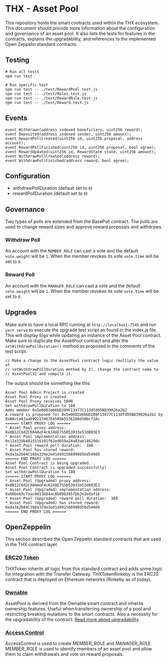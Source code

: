 # THX - Asset Pool

This repository holds the smart contracts used within the THX ecosystem. This document should provide more information about the configuration and governance of an asset pool. It also lists the tests for features in the contracts, explains the upgradability, and references to the implemented Open Zeppelin standard contracts.

## Testing

```
# Run all tests
npm run test

# Run specific test
npm run test -- ./test/RewardPool.test.js
npm run test -- ./test/Roles.test.js
npm run test -- ./test/RewardRule.test.js
npm run test -- ./test/Reward.test.js
```

## Events

```
event Withdrawn(address indexed beneficiary, uint256 reward);
event Deposited(address indexed sender, uint256 amount);
event RewardPollCreated(uint256 id, uint256 proposal, address account);
event RewardPollFinished(uint256 id, uint256 proposal, bool agree);
event RewardUpdated(uint256 id, RewardState state, uint256 amount);
event WithdrawPollCreated(address reward);
event WithdrawPollFinished(address reward, bool agree);
```

## Configuration

-   withdrawPollDuration (default set to `0`)
-   rewardPollDuration (default set to `0`)

## Governance

Two types of polls are extended from the BasePoll contract. The polls are used to change reward sizes and approve reward proposals and withdraws.

### Withdraw Poll

An account with the `MEMBER_ROLE` can cast a vote and the default `vote.weight` will be `1`. When the member revokes its vote `vote.time` will be set to `0`.

### Reward Poll

An account with the `MANAGER_ROLE` can cast a vote and the default `vote.weight` will be `1`. When the member revokes its vote `vote.time` will be set to `0`.

## Upgrades

Make sure to have a local RPC running at `http://localhost:7545` and run `yarn serve` to execute the upgrade test script as found in the index.js file. This will display logs while updating an instance of the Asset Pool contract. Make sure to duplicate the AssetPool contract and alter the `setWithdrawPollDuration()` method as proposed in the comments of the test script.

```
// Make a change in the AssetPool contract logic (multiply the value of
// setWithdrawPollDuration method by 2), change the contract name to
// AssetPoolV2 and compile it.
```

The output should be something like this:

```
Asset Pool Admin Project is created
Asset Pool Proxy is created
Asset Pool Proxy receives 5000
Set withdrawPollDuration to 180
Adds member 0x5e0603a66bD209F13477C113dfd95B839026a2b2
A reward is proposed for 0x5e0603a66bD209F13477C113dfd95B839026a2b2 by 0xBBcCe83aa099217467E4589b553E268d50bcf2Ac
====== START PROXY LOG ======
* Asset Pool proxy address:  0x0B12C6d2C604AeF4c6148E755D53933e53d893E3
* Asset Pool implementation address: 0x11e319b4815516101f62ed059a24a83a614629dc
* Asset Pool reward poll duration:  180
* Asset Pool has stored reward:  0xda3a2b84C168a329e2ed1d491568990d56d540d9
====== END PROXY LOG ======
Asset Pool Contract is being upgraded...
Asset Pool Contract is upgraded successfully!
Set withdrawPollDuration to 180
====== START PROXY LOG ======
* Asset Pool (Upgraded) proxy address:  0x0B12C6d2C604AeF4c6148E755D53933e53d893E3
* Asset Pool (Upgraded) implementation address: 0x68be83c7aac0813684ac8b898385fbb2e3edaf1b
* Asset Pool (Upgraded) reward poll duration:  360
* Asset Pool (Upgraded) has stored reward:  0xda3a2b84C168a329e2ed1d491568990d56d540d9
====== END PROXY LOG ======
```

## OpenZeppelin

This section described the Open Zeppelin standard contracts that are used in the THX contract layer.

### [ERC20 Token](https://docs.openzeppelin.com/contracts/3.x/erc20)

THXToken inherits all logic from this standard contract and adds some logic for integration with the Transfer Gateway. THXTokenRinkeby is the ERC20 contract that is deployed on Ethereum networks (Rinkeby as of today).

### [Ownable](https://docs.openzeppelin.com/contracts/3.x/access-control)

AssetPool is derived from the Ownable smart contract and inherits ownership features. Useful when transferring ownership of a pool and restricting breaking mutations to the smart contracts. Also a necessity for the upgradability of the contract. [Read more about upgradability](#Upgrades).

### [Access Control](https://docs.openzeppelin.com/contracts/3.x/access-control)

AccessControl is used to create MEMBER_ROLE and MANAGER_ROLE. MEMBER_ROLE is used to identify members of an asset pool and allow them to claim withdrawals and vote on reward proposals.
